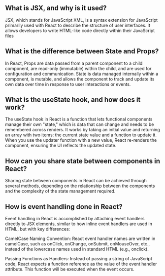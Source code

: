 ## What is JSX, and why is it used?
JSX, which stands for JavaScript XML, is a syntax extension for JavaScript primarily used with React to describe the structure of user interfaces. It allows developers to write HTML-like code directly within their JavaScript files



## What is the difference between State and Props?
In React, Props are data passed from a parent component to a child component, are read-only (immutable) within the child, and are used for configuration and communication. State is data managed internally within a component, is mutable, and allows the component to track and update its own data over time in response to user interactions or events. 



## What is the useState hook, and how does it work?
The useState hook in React is a function that lets functional components manage their own "state," which is data that can change and needs to be remembered across renders. It works by taking an initial value and returning an array with two items: the current state value and a function to update it. When you use the updater function with a new value, React re-renders the component, ensuring the UI reflects the updated state. 


## How can you share state between components in React?
Sharing state between components in React can be achieved through several methods, depending on the relationship between the components and the complexity of the state management required.



## How is event handling done in React?
Event handling in React is accomplished by attaching event handlers directly to JSX elements, similar to how inline event handlers are used in HTML, but with key differences:

CamelCase Naming Convention: React event handler names are written in camelCase, such as onClick, onChange, onSubmit, onMouseOver, etc., instead of the lowercase names used in standard HTML (e.g., onclick).

Passing Functions as Handlers: Instead of passing a string of JavaScript code, React expects a function reference as the value of the event handler attribute. This function will be executed when the event occurs.